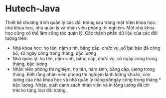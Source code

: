# Hutech-Java

Thiết kế chương trình quản lý các đối tượng sau trong một Viện khoa học: nhà khoa học, nhà quản lý và nhân viên phòng thí nghiệm. Một nhà khoa học cũng có thể làm công tác quản lý. Các thành phần dữ liệu của các đối tượng trên:  
- Nhà khoa học: họ tên, năm sinh, bằng cấp, chức vụ, số bài báo đã công bố, số ngày  công trong tháng, bậc lương  
- Nhà quản lý: họ tên, năm sinh, bằng cấp, chức vụ, số ngày công trong tháng, bậc lương  
- Nhân viên phòng thí nghiệm: họ tên, năm sinh, bằng cấp, lương trong tháng.  Biết rằng nhân viên phòng thí nghiệm lãnh lương khoán, còn lương của nhà khoa học và nhà quản lý bằng sốngày công trong tháng * bậc lương. Nhập, xuất danh sách nhân viên và in tổng lương đã chi trảcho từng loại đối tượng.  
